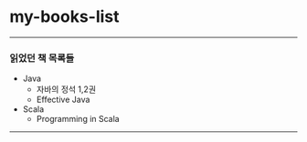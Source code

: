 # my-books-list

---
### 읽었던 책 목록들
* Java
  * 자바의 정석 1,2권
  * Effective Java
* Scala
  * Programming in Scala
---
